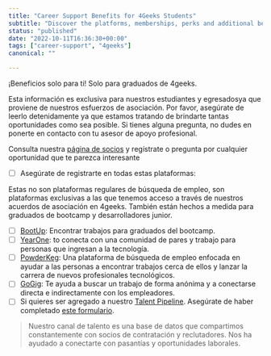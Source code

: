 ```yaml
---
title: "Career Support Benefits for 4Geeks Students"
subtitle: "Discover the platforms, memberships, perks and additional benefits we have available for all 4Geeks Students."
status: "published"
date: "2022-10-11T16:36:30+00:00"
tags: ["career-support", "4geeks"]
canonical: ""

---
```


¡Beneficios solo para ti! Solo para graduados de 4geeks. 

Esta información es exclusiva para nuestros estudiantes y egresados ​​ya que proviene de nuestros esfuerzos de asociación. Por favor, asegúrate de leerlo detenidamente ya que estamos tratando de brindarte tantas oportunidades como sea posible. Si tienes alguna pregunta, no dudes en ponerte en contacto con tu asesor de apoyo profesional.

Consulta nuestra [página de socios](https://www.notion.so/4geeksacademy/Our-partners-projects-communities-and-hiring-opportunities-9e0a9eaba0264b26abfd59a8bb682244) y regístrate o pregunta por cualquier oportunidad que te parezca interesante

- [ ] Asegúrate de registrarte en todas estas plataformas:  

Estas no son plataformas regulares de búsqueda de empleo, son plataformas exclusivas a las que tenemos acceso a través de nuestros acuerdos de asociación en 4geeks. También están hechos a medida para graduados de bootcamp y desarrolladores junior. 

- [ ] [BootUp](https://www.joinbootup.com/): Encontrar trabajos para graduados del bootcamp.
- [ ] [YearOne](https://app.joinyearone.io/users/sign_in): to conecta con una comunidad de pares y trabajo para personas que ingresan a la tecnología.
- [ ] [PowderKeg](https://powderkeg.com/tech-jobs/): Una plataforma de búsqueda de empleo enfocada en ayudar a las personas a encontrar trabajos cerca de ellos y lanzar la carrera de nuevos profesionales tecnológicos.
- [ ] [GoGig](http://my.gogig.com/): Te ayuda a buscar un trabajo de forma anónima y a conectarse directa e indirectamente con los empleadores.
- [ ] Si quieres ser agregado a nuestro [Talent Pipeline](https://4geeksacademy.notion.site/Talent-Pipeline-4Geeks-Academy-USA-ef91aba17f9c4964bf7972396d190bdf). Asegúrate de haber completado [este formulario](https://marketing892162.typeform.com/to/edk5gbk0). 

> Nuestro canal de talento es una base de datos que compartimos constantemente con socios de contratación y reclutadores. Nos ha ayudado a conectarte con pasantías y oportunidades laborales.
